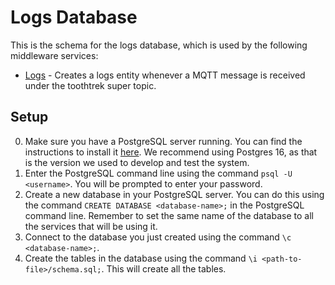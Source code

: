 # Logs Database

This is the schema for the logs database, which is used by the following middleware services:

- [Logs](../../Middleware/logs/README.md) - Creates a logs entity whenever a MQTT message is received under the toothtrek super topic.

## Setup

0. Make sure you have a PostgreSQL server running. You can find the instructions to install it [here](https://www.postgresql.org/download/). We recommend using Postgres 16, as that is the version we used to develop and test the system.
1. Enter the PostgreSQL command line using the command `psql -U <username>`. You will be prompted to enter your password.
2. Create a new database in your PostgreSQL server. You can do this using the command `CREATE DATABASE <database-name>;` in the PostgreSQL command line. Remember to set the same name of the database to all the services that will be using it.
3. Connect to the database you just created using the command `\c <database-name>;`.
4. Create the tables in the database using the command `\i <path-to-file>/schema.sql;`. This will create all the tables.